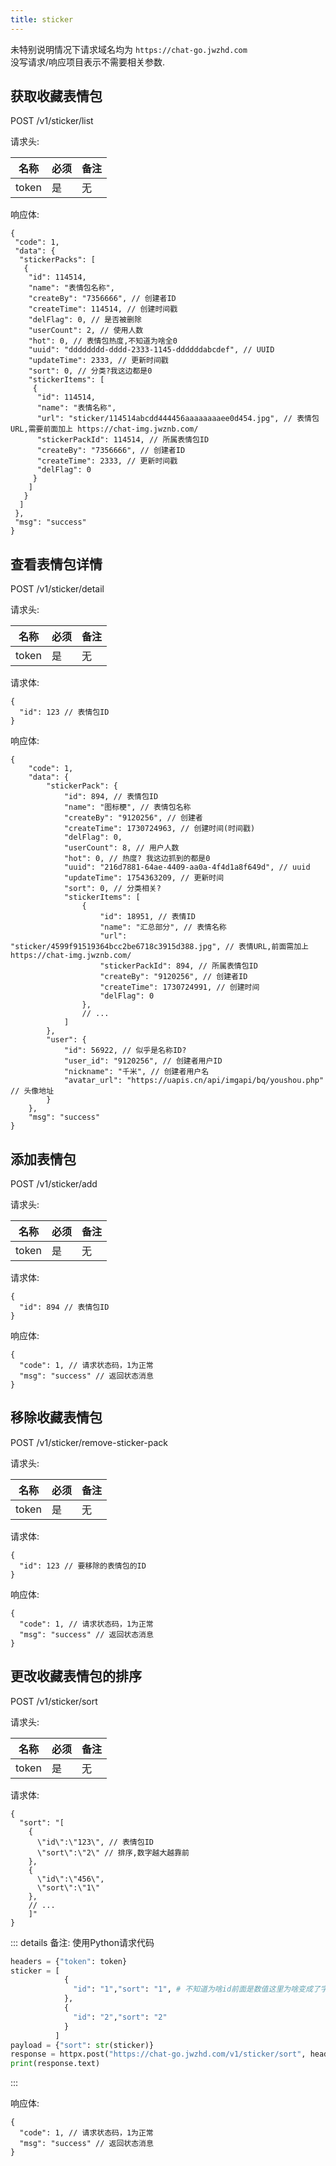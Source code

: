 ```yaml
---
title: sticker
---
```


未特别说明情况下请求域名均为 `https://chat-go.jwzhd.com`  
没写请求/响应项目表示不需要相关参数.  

## 获取收藏表情包

POST /v1/sticker/list

请求头:  

|名称|必须|备注|
|-----|-----|-----|
|token|是|无|

响应体:  

```JSONC
{
 "code": 1,
 "data": {
  "stickerPacks": [
   {
    "id": 114514,
    "name": "表情包名称",
    "createBy": "7356666", // 创建者ID
    "createTime": 114514, // 创建时间戳
    "delFlag": 0, // 是否被删除
    "userCount": 2, // 使用人数
    "hot": 0, // 表情包热度,不知道为啥全0
    "uuid": "dddddddd-dddd-2333-1145-ddddddabcdef", // UUID
    "updateTime": 2333, // 更新时间戳
    "sort": 0, // 分类?我这边都是0
    "stickerItems": [
     {
      "id": 114514,
      "name": "表情名称",
      "url": "sticker/114514abcdd444456aaaaaaaaee0d454.jpg", // 表情包URL,需要前面加上 https://chat-img.jwznb.com/
      "stickerPackId": 114514, // 所属表情包ID
      "createBy": "7356666", // 创建者ID
      "createTime": 2333, // 更新时间戳
      "delFlag": 0
     }
    ]
   }
  ]
 },
 "msg": "success"
}
```

## 查看表情包详情

POST /v1/sticker/detail

请求头:  

|名称|必须|备注|
|-----|-----|-----|
|token|是|无|

请求体:  

```JSONC
{
  "id": 123 // 表情包ID
}
```

响应体:  

```JSONC
{
    "code": 1,
    "data": {
        "stickerPack": {
            "id": 894, // 表情包ID
            "name": "图标梗", // 表情包名称
            "createBy": "9120256", // 创建者
            "createTime": 1730724963, // 创建时间(时间戳)
            "delFlag": 0,
            "userCount": 8, // 用户人数
            "hot": 0, // 热度? 我这边抓到的都是0
            "uuid": "216d7881-64ae-4409-aa0a-4f4d1a8f649d", // uuid
            "updateTime": 1754363209, // 更新时间
            "sort": 0, // 分类相关?
            "stickerItems": [
                {
                    "id": 18951, // 表情ID
                    "name": "汇总部分", // 表情名称
                    "url": "sticker/4599f91519364bcc2be6718c3915d388.jpg", // 表情URL,前面需加上 https://chat-img.jwznb.com/
                    "stickerPackId": 894, // 所属表情包ID
                    "createBy": "9120256", // 创建者ID
                    "createTime": 1730724991, // 创建时间
                    "delFlag": 0
                },
                // ...
            ]
        },
        "user": {
            "id": 56922, // 似乎是名称ID?
            "user_id": "9120256", // 创建者用户ID
            "nickname": "千米", // 创建者用户名
            "avatar_url": "https://uapis.cn/api/imgapi/bq/youshou.php" // 头像地址
        }
    },
    "msg": "success"
}
```

## 添加表情包

POST /v1/sticker/add

请求头:  

|名称|必须|备注|
|-----|-----|-----|
|token|是|无|

请求体:  

```JSONC
{
  "id": 894 // 表情包ID
}
```

响应体:  

```JSONC
{
  "code": 1, // 请求状态码，1为正常
  "msg": "success" // 返回状态消息
}
```

## 移除收藏表情包

POST /v1/sticker/remove-sticker-pack  

请求头:  

|名称|必须|备注|
|-----|-----|-----|
|token|是|无|

请求体:  

```JSONC
{
  "id": 123 // 要移除的表情包的ID
}
```

响应体:  

```JSONC
{
  "code": 1, // 请求状态码，1为正常
  "msg": "success" // 返回状态消息
}
```

## 更改收藏表情包的排序  

POST /v1/sticker/sort  

请求头:  

|名称|必须|备注|
|-----|-----|-----|
|token|是|无|

请求体:  

```JSONC
{
  "sort": "[
    {
      \"id\":\"123\", // 表情包ID
      \"sort\":\"2\" // 排序,数字越大越靠前
    },
    {
      \"id\":\"456\",
      \"sort\":\"1\"
    },
    // ...
    ]"
}
```

::: details 备注: 使用Python请求代码

```Python
headers = {"token": token}
sticker = [ 
            {
              "id": "1","sort": "1", # 不知道为啥id前面是数值这里为啥变成了字符串,sort越大排序越靠前
            },
            {
              "id": "2","sort": "2"
            }
          ]
payload = {"sort": str(sticker)}
response = httpx.post("https://chat-go.jwzhd.com/v1/sticker/sort", headers = headers, json = payload) 
print(response.text)
```

:::

响应体:  

```JSONC
{
  "code": 1, // 请求状态码，1为正常
  "msg": "success" // 返回状态消息
}
```
